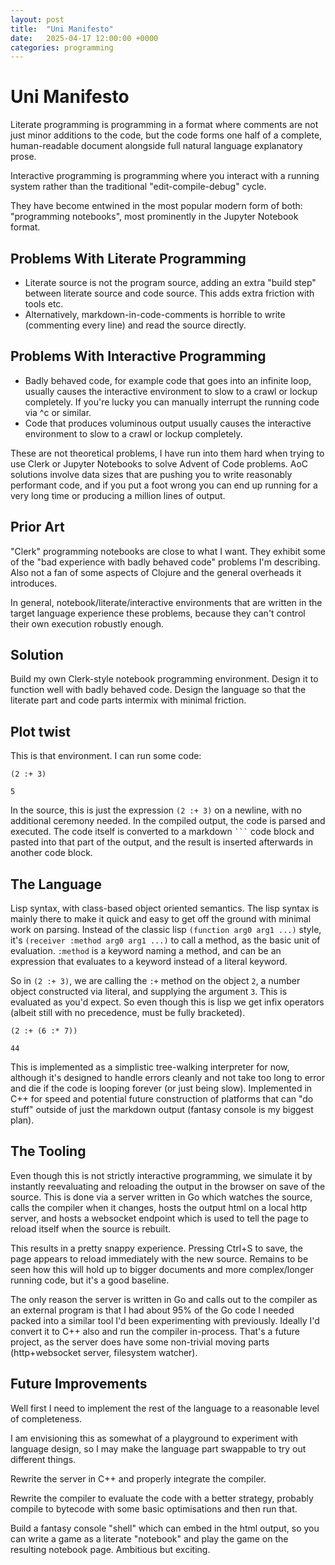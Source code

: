 ```yaml
---
layout: post
title:  "Uni Manifesto"
date:   2025-04-17 12:00:00 +0000
categories: programming
---
```


# Uni Manifesto

Literate programming is programming in a format where comments are not just minor additions to the code, but the code forms one half of a complete, human-readable document alongside full natural language explanatory prose.

Interactive programming is programming where you interact with a running system rather than the traditional "edit-compile-debug" cycle.

They have become entwined in the most popular modern form of both: "programming notebooks", most prominently in the Jupyter Notebook format.

## Problems With Literate Programming

* Literate source is not the program source, adding an extra "build step" between literate source and code source. This adds extra friction with tools etc.
* Alternatively, markdown-in-code-comments is horrible to write (commenting every line) and read the source directly.

## Problems With Interactive Programming

* Badly behaved code, for example code that goes into an infinite loop, usually causes the interactive environment to slow to a crawl or lockup completely. If you're lucky you can manually interrupt the running code via ^c or similar.
* Code that produces voluminous output usually causes the interactive environment to slow to a crawl or lockup completely.

These are not theoretical problems, I have run into them hard when trying to use Clerk or Jupyter Notebooks to solve Advent of Code problems. AoC solutions involve data sizes that are pushing you to write reasonably performant code, and if you put a foot wrong you can end up running for a very long time or producing a million lines of output.

## Prior Art

"Clerk" programming notebooks are close to what I want. They exhibit some of the "bad experience with badly behaved code" problems I'm describing. Also not a fan of some aspects of Clojure and the general overheads it introduces.

In general, notebook/literate/interactive environments that are written in the target language experience these problems, because they can't control their own execution robustly enough.

## Solution

Build my own Clerk-style notebook programming environment. Design it to function well with badly behaved code. Design the language so that the literate part and code parts intermix with minimal friction.

## Plot twist

This is that environment. I can run some code:

```
(2 :+ 3)
```
```
5
```


In the source, this is just the expression `(2 :+ 3)` on a newline, with no additional ceremony needed. In the compiled output, the code is parsed and executed. The code itself is converted to a markdown ` ``` ` code block and pasted into that part of the output, and the result is inserted afterwards in another code block.

## The Language

Lisp syntax, with class-based object oriented semantics. The lisp syntax is mainly there to make it quick and easy to get off the ground with minimal work on parsing. Instead of the classic lisp `(function arg0 arg1 ...)` style, it's `(receiver :method arg0 arg1 ...)` to call a method, as the basic unit of evaluation. `:method` is a keyword naming a method, and can be an expression that evaluates to a keyword instead of a literal keyword.

So in `(2 :+ 3)`, we are calling the `:+` method on the object `2`, a number object constructed via literal, and supplying the argument `3`. This is evaluated as you'd expect. So even though this is lisp we get infix operators (albeit still with no precedence, must be fully bracketed).

```
(2 :+ (6 :* 7))
```
```
44
```


This is implemented as a simplistic tree-walking interpreter for now, although it's designed to handle errors cleanly and not take too long to error and die if the code is looping forever (or just being slow). Implemented in C++ for speed and potential future construction of platforms that can "do stuff" outside of just the markdown output (fantasy console is my biggest plan).

## The Tooling

Even though this is not strictly interactive programming, we simulate it by instantly reevaluating and reloading the output in the browser on save of the source. This is done via a server written in Go which watches the source, calls the compiler when it changes, hosts the output html on a local http server, and hosts a websocket endpoint which is used to tell the page to reload itself when the source is rebuilt.

This results in a pretty snappy experience. Pressing Ctrl+S to save, the page appears to reload immediately with the new source. Remains to be seen how this will hold up to bigger documents and more complex/longer running code, but it's a good baseline.

The only reason the server is written in Go and calls out to the compiler as an external program is that I had about 95% of the Go code I needed packed into a similar tool I'd been experimenting with previously. Ideally I'd convert it to C++ also and run the compiler in-process. That's a future project, as the server does have some non-trivial moving parts (http+websocket server, filesystem watcher).

## Future Improvements

Well first I need to implement the rest of the language to a reasonable level of completeness.

I am envisioning this as somewhat of a playground to experiment with language design, so I may make the language part swappable to try out different things.

Rewrite the server in C++ and properly integrate the compiler.

Rewrite the compiler to evaluate the code with a better strategy, probably compile to bytecode with some basic optimisations and then run that.

Build a fantasy console "shell" which can embed in the html output, so you can write a game as a literate "notebook" and play the game on the resulting notebook page. Ambitious but exciting.
